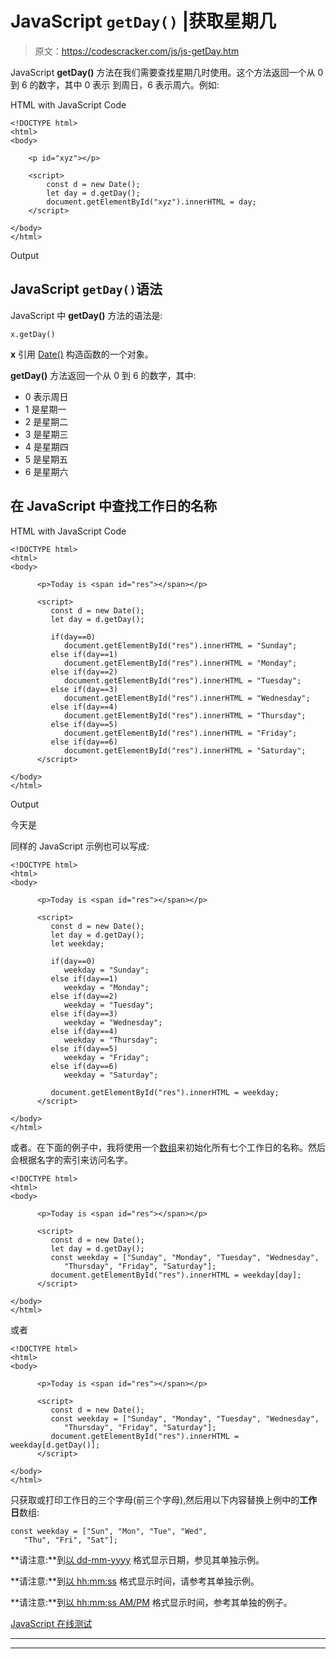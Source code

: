# JavaScript `getDay()` |获取星期几

> 原文：<https://codescracker.com/js/js-getDay.htm>

JavaScript **getDay()** 方法在我们需要查找星期几时使用。这个方法返回一个从 0 到 6 的数字，其中 0 表示 到周日，6 表示周六。例如:

HTML with JavaScript Code

```
<!DOCTYPE html>
<html>
<body>

    <p id="xyz"></p>

    <script>
        const d = new Date();
        let day = d.getDay();
        document.getElementById("xyz").innerHTML = day;
    </script>

</body>
</html>
```

Output

## JavaScript `getDay()`语法

JavaScript 中 **getDay()** 方法的语法是:

```
x.getDay()
```

**x** 引用 [Date()](/js/js-date-constructor.htm) 构造函数的一个对象。

**getDay()** 方法返回一个从 0 到 6 的数字，其中:

*   0 表示周日
*   1 是星期一
*   2 是星期二
*   3 是星期三
*   4 是星期四
*   5 是星期五
*   6 是星期六

## 在 JavaScript 中查找工作日的名称

HTML with JavaScript Code

```
<!DOCTYPE html>
<html>
<body>

      <p>Today is <span id="res"></span></p>

      <script>
         const d = new Date();
         let day = d.getDay();

         if(day==0)
            document.getElementById("res").innerHTML = "Sunday";
         else if(day==1)
            document.getElementById("res").innerHTML = "Monday";
         else if(day==2)
            document.getElementById("res").innerHTML = "Tuesday";
         else if(day==3)
            document.getElementById("res").innerHTML = "Wednesday";
         else if(day==4)
            document.getElementById("res").innerHTML = "Thursday";
         else if(day==5)
            document.getElementById("res").innerHTML = "Friday";
         else if(day==6)
            document.getElementById("res").innerHTML = "Saturday";
      </script>

</body>
</html>
```

Output

今天是

同样的 JavaScript 示例也可以写成:

```
<!DOCTYPE html>
<html>
<body>

      <p>Today is <span id="res"></span></p>

      <script>
         const d = new Date();
         let day = d.getDay();
         let weekday;

         if(day==0)
            weekday = "Sunday";
         else if(day==1)
            weekday = "Monday";
         else if(day==2)
            weekday = "Tuesday";
         else if(day==3)
            weekday = "Wednesday";
         else if(day==4)
            weekday = "Thursday";
         else if(day==5)
            weekday = "Friday";
         else if(day==6)
            weekday = "Saturday";

         document.getElementById("res").innerHTML = weekday;
      </script>

</body>
</html>
```

或者。在下面的例子中，我将使用一个[数组](/js/js-arrays.htm)来初始化所有七个工作日的名称。然后 会根据名字的索引来访问名字。

```
<!DOCTYPE html>
<html>
<body>

      <p>Today is <span id="res"></span></p>

      <script>
         const d = new Date();
         let day = d.getDay();
         const weekday = ["Sunday", "Monday", "Tuesday", "Wednesday",
            "Thursday", "Friday", "Saturday"];
         document.getElementById("res").innerHTML = weekday[day];
      </script>

</body>
</html>
```

或者

```
<!DOCTYPE html>
<html>
<body>

      <p>Today is <span id="res"></span></p>

      <script>
         const d = new Date();
         const weekday = ["Sunday", "Monday", "Tuesday", "Wednesday",
            "Thursday", "Friday", "Saturday"];
         document.getElementById("res").innerHTML = weekday[d.getDay()];
      </script>

</body>
</html>
```

只获取或打印工作日的三个字母(前三个字母),然后用以下内容替换上例中的**工作日**数组:

```
const weekday = ["Sun", "Mon", "Tue", "Wed",
   "Thu", "Fri", "Sat"];
```

**请注意:**到[以 dd-mm-yyyy](/js/js-dates.htm#b) 格式显示日期，参见其单独示例。

**请注意:**到[以 hh:mm:ss](/js/js-dates.htm#c) 格式显示时间，请参考其单独示例。

**请注意:**到[以 hh:mm:ss AM/PM](/js/js-dates.htm#d) 格式显示时间，参考其单独的例子。

[JavaScript 在线测试](/exam/showtest.php?subid=6)

* * *

* * *